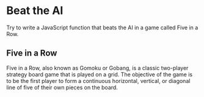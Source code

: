 # Beat the AI

Try to write a JavaScript function that beats the AI in a game called Five in
a Row.

## Five in a Row

Five in a Row, also known as Gomoku or Gobang, is a classic two-player strategy
board game that is played on a grid. The objective of the game is to be the
first player to form a continuous horizontal, vertical, or diagonal line of five
of their own pieces on the board.